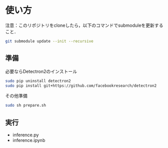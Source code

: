 # 使い方

注意：このリポジトリをcloneしたら，以下のコマンドでsubmoduleを更新すること．

```bash
git submodule update --init --recursive
```

## 準備

必要ならDetectron2のインストール

```bash
sudo pip uninstall detectron2
sudo pip install git+https://github.com/facebookresearch/detectron2
```

その他準備

```bash
sudo sh prepare.sh
```

## 実行

- inference.py
- inference.ipynb